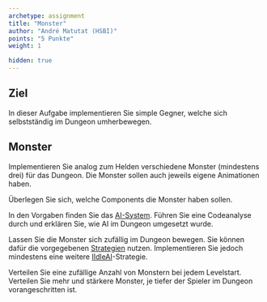 ```yaml
---
archetype: assignment
title: "Monster"
author: "André Matutat (HSBI)"
points: "5 Punkte"
weight: 1

hidden: true
---
```


## Ziel

In dieser Aufgabe implementieren Sie simple Gegner, welche sich selbstständig im Dungeon
umherbewegen.

## Monster

Implementieren Sie analog zum Helden verschiedene Monster (mindestens drei) für das Dungeon.
Die Monster sollen auch jeweils eigene Animationen haben.

Überlegen Sie sich, welche Components die Monster haben sollen.

In den Vorgaben finden Sie das
[AI-System](https://github.com/Dungeon-CampusMinden/Dungeon/blob/master/game/src/ecs/systems/AISystem.java).
Führen Sie eine Codeanalyse durch und erklären Sie, wie AI im Dungeon umgesetzt wurde.

Lassen Sie die Monster sich zufällig im Dungeon bewegen. Sie können dafür die vorgegebenen
[Strategien](https://github.com/Dungeon-CampusMinden/Dungeon/tree/master/game/src/ecs/components/ai)
nutzen. Implementieren Sie jedoch mindestens eine weitere
[IIdleAI](https://github.com/Dungeon-CampusMinden/Dungeon/blob/master/game/src/ecs/components/ai/idle/IIdleAI.java)-Strategie.

Verteilen Sie eine zufällige Anzahl von Monstern bei jedem Levelstart. Verteilen Sie mehr
und stärkere Monster, je tiefer der Spieler im Dungeon vorangeschritten ist.
